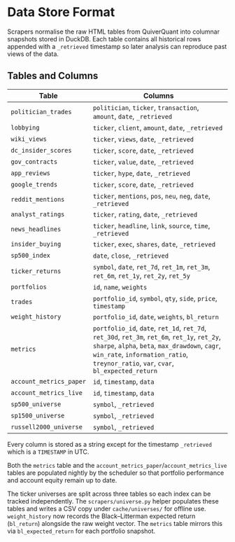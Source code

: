 # Data Store Format

Scrapers normalise the raw HTML tables from QuiverQuant into columnar snapshots stored in DuckDB.
Each table contains all historical rows appended with a `_retrieved` timestamp so later
analysis can reproduce past views of the data.

## Tables and Columns

| Table | Columns |
|-------|---------|
| `politician_trades` | `politician`, `ticker`, `transaction`, `amount`, `date`, `_retrieved` |
| `lobbying` | `ticker`, `client`, `amount`, `date`, `_retrieved` |
| `wiki_views` | `ticker`, `views`, `date`, `_retrieved` |
| `dc_insider_scores` | `ticker`, `score`, `date`, `_retrieved` |
| `gov_contracts` | `ticker`, `value`, `date`, `_retrieved` |
| `app_reviews` | `ticker`, `hype`, `date`, `_retrieved` |
| `google_trends` | `ticker`, `score`, `date`, `_retrieved` |
| `reddit_mentions` | `ticker`, `mentions`, `pos`, `neu`, `neg`, `date`, `_retrieved` |
| `analyst_ratings` | `ticker`, `rating`, `date`, `_retrieved` |
| `news_headlines` | `ticker`, `headline`, `link`, `source`, `time`, `_retrieved` |
| `insider_buying` | `ticker`, `exec`, `shares`, `date`, `_retrieved` |
| `sp500_index` | `date`, `close`, `_retrieved` |
| `ticker_returns` | `symbol`, `date`, `ret_7d`, `ret_1m`, `ret_3m`, `ret_6m`, `ret_1y`, `ret_2y`, `ret_5y` |
| `portfolios` | `id`, `name`, `weights` |
| `trades` | `portfolio_id`, `symbol`, `qty`, `side`, `price`, `timestamp` |
| `weight_history` | `portfolio_id`, `date`, `weights`, `bl_return` |
| `metrics` | `portfolio_id`, `date`, `ret_1d`, `ret_7d`, `ret_30d`, `ret_3m`, `ret_6m`, `ret_1y`, `ret_2y`, `sharpe`, `alpha`, `beta`, `max_drawdown`, `cagr`, `win_rate`, `information_ratio`, `treynor_ratio`, `var`, `cvar`, `bl_expected_return` |
| `account_metrics_paper` | `id`, `timestamp`, `data` |
| `account_metrics_live` | `id`, `timestamp`, `data` |
| `sp500_universe` | `symbol`, `_retrieved` |
| `sp1500_universe` | `symbol`, `_retrieved` |
| `russell2000_universe` | `symbol`, `_retrieved` |

Every column is stored as a string except for the timestamp `_retrieved` which is a `TIMESTAMP` in UTC.

Both the `metrics` table and the `account_metrics_paper`/`account_metrics_live` tables are populated nightly by
the scheduler so that portfolio performance and account equity remain up
to date.

The ticker universes are split across three tables so each index can be
tracked independently. The `scrapers/universe.py` helper populates these
tables and writes a CSV copy under `cache/universes/` for offline use.
`weight_history` now records the Black–Litterman expected return (`bl_return`)
alongside the raw weight vector. The `metrics` table mirrors this via
`bl_expected_return` for each portfolio snapshot.
